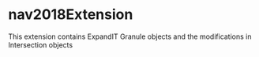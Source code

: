 # nav2018Extension
This extension contains ExpandIT Granule objects and the modifications in Intersection objects
